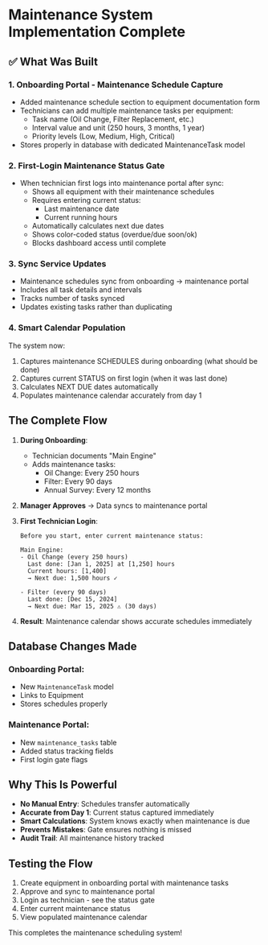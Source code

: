 # Maintenance System Implementation Complete

## ✅ What Was Built

### 1. **Onboarding Portal - Maintenance Schedule Capture**
- Added maintenance schedule section to equipment documentation form
- Technicians can add multiple maintenance tasks per equipment:
  - Task name (Oil Change, Filter Replacement, etc.)
  - Interval value and unit (250 hours, 3 months, 1 year)
  - Priority levels (Low, Medium, High, Critical)
- Stores properly in database with dedicated MaintenanceTask model

### 2. **First-Login Maintenance Status Gate**
- When technician first logs into maintenance portal after sync:
  - Shows all equipment with their maintenance schedules
  - Requires entering current status:
    - Last maintenance date
    - Current running hours
  - Automatically calculates next due dates
  - Shows color-coded status (overdue/due soon/ok)
  - Blocks dashboard access until complete

### 3. **Sync Service Updates**
- Maintenance schedules sync from onboarding → maintenance portal
- Includes all task details and intervals
- Tracks number of tasks synced
- Updates existing tasks rather than duplicating

### 4. **Smart Calendar Population**
The system now:
1. Captures maintenance SCHEDULES during onboarding (what should be done)
2. Captures current STATUS on first login (when it was last done)
3. Calculates NEXT DUE dates automatically
4. Populates maintenance calendar accurately from day 1

## The Complete Flow

1. **During Onboarding**:
   - Technician documents "Main Engine"
   - Adds maintenance tasks:
     - Oil Change: Every 250 hours
     - Filter: Every 90 days
     - Annual Survey: Every 12 months

2. **Manager Approves** → Data syncs to maintenance portal

3. **First Technician Login**:
   ```
   Before you start, enter current maintenance status:
   
   Main Engine:
   - Oil Change (every 250 hours)
     Last done: [Jan 1, 2025] at [1,250] hours
     Current hours: [1,400]
     → Next due: 1,500 hours ✓
   
   - Filter (every 90 days)
     Last done: [Dec 15, 2024]
     → Next due: Mar 15, 2025 ⚠️ (30 days)
   ```

4. **Result**: Maintenance calendar shows accurate schedules immediately

## Database Changes Made

### Onboarding Portal:
- New `MaintenanceTask` model
- Links to Equipment
- Stores schedules properly

### Maintenance Portal:
- New `maintenance_tasks` table
- Added status tracking fields
- First login gate flags

## Why This Is Powerful

- **No Manual Entry**: Schedules transfer automatically
- **Accurate from Day 1**: Current status captured immediately
- **Smart Calculations**: System knows exactly when maintenance is due
- **Prevents Mistakes**: Gate ensures nothing is missed
- **Audit Trail**: All maintenance history tracked

## Testing the Flow

1. Create equipment in onboarding portal with maintenance tasks
2. Approve and sync to maintenance portal
3. Login as technician - see the status gate
4. Enter current maintenance status
5. View populated maintenance calendar

This completes the maintenance scheduling system!